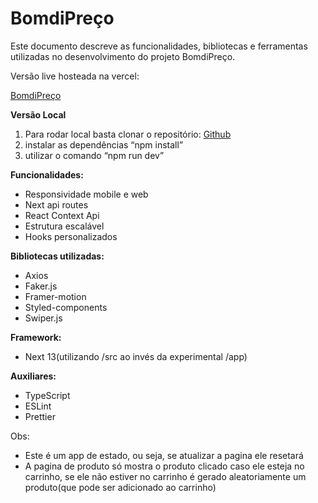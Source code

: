 # BomdiPreço

Este documento descreve as funcionalidades, bibliotecas e ferramentas utilizadas no desenvolvimento do projeto BomdiPreço.

Versão live hosteada na vercel:

[BomdiPreço](https://bomdipreco-app.vercel.app/)

**Versão Local**

1. Para rodar local basta clonar o repositório: [Github](https://github.com/BielCoelho/bomdipreco-app)
2. instalar as dependências “npm install”
3. utilizar o comando “npm run dev”

**Funcionalidades:**

- Responsividade mobile e web
- Next api routes
- React Context Api
- Estrutura escalável
- Hooks personalizados

**Bibliotecas utilizadas:**

- Axios
- Faker.js
- Framer-motion
- Styled-components
- Swiper.js

**Framework:**

- Next 13(utilizando /src ao invés da experimental /app)

**Auxiliares:**

- TypeScript
- ESLint
- Prettier

Obs:

- Este é um app de estado, ou seja, se atualizar a pagina ele resetará
- A pagina de produto só mostra o produto clicado caso ele esteja no carrinho, se ele não estiver no carrinho é gerado aleatoriamente um produto(que pode ser adicionado ao carrinho)
